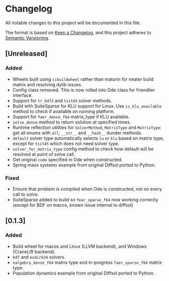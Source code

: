 # Changelog

All notable changes to this project will be documented in this file.

The format is based on [Keep a Changelog](https://keepachangelog.com/en/1.1.0/),
and this project adheres to [Semantic Versioning](https://semver.org/spec/v2.0.0.html).

## [Unreleased]

### Added

- Wheels built using `cibuildwheel` rather than maturin for neater build matrix and resolving dylib issues.
- Config class removed. This is now rolled into Ode class for friendlier interface.
- Support for `tr_bdf2` and `tsit45` solver methods.
- Build with SuiteSparse for KLU support for Linux. Use `is_klu_available` method to check if available on running platform.
- Support for `faer_dense_f64` matrix_type if KLU available.
- `solve_dense` method to return solution at specified times.
- Runtime reflection utilities for `SolverMethod`, `MatrixType` and `MatrixType`: get all enums with `all`; `__str__` and `__hash__` dunder methods.
- `default` solver type automatically selects `lu` or `klu` based on matrix type, except for `tsit45` which does not need solver type.
- `solver_for_matrix_type` config method to check how default will be resolved at point of solve call.
- Get original `code` specified in Ode when constructed.
- Spring mass systems example from original Diffsol ported to Python.

### Fixed

- Ensure that problem is compiled when Ode is constructed, not on every call to solve.
- SuiteSparse added to build so `fear_sparse_f64` now working correctly (except for BDF on macos, known issue internal to diffsol)

## [0.1.3]

### Added

- Build wheel for macos and Linux (LLVM backend), and Windows (CraneLift backend).
- `bdf` and `esdirk34` solvers.
- `nalgebra_dense_f64` matrix type and in-progress `faer_sparse_f64` matrix type.
- Population dynamics example from original Diffsol ported to Python.